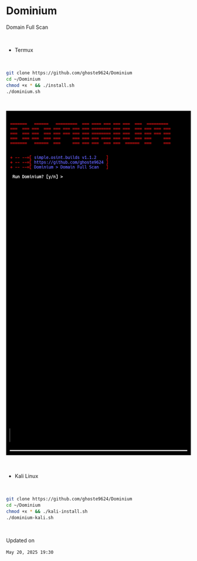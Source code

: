 # Dominium
Domain Full Scan 

<br>

* Termux

<br>

```bash
git clone https://github.com/ghoste9624/Dominium
cd ~/Dominium 
chmod +x * && ./install.sh 
./dominium.sh
```

<br>

![alt text](https://github.com/ghoste9624/Dominium/blob/main/Screenshot_20250517-014753_Termux.jpg)

<br>

* Kali Linux

<br>

```bash
git clone https://github.com/ghoste9624/Dominium
cd ~/Dominium 
chmod +x * && ./kali-install.sh 
./dominium-kali.sh

```

<br>

Updated on 

``
May 20, 2025 19:30
``
